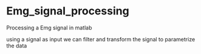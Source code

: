 # Emg_signal_processing
Processing a Emg signal in matlab

using a signal as input we can filter and transform the signal to parametrize the data 
